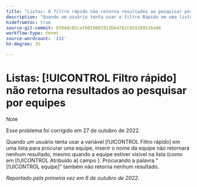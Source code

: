 ```yaml
---
title: "Listas: O filtro rápido não retorna resultados ao pesquisar por equipes"
description: "Quando um usuário tenta usar o filtro Rápido em uma lista para procurar uma equipe, inserir o nome da equipe não retorna resultados, mesmo quando a equipe está visível na lista (como no campo Atribuído a). Pesquisar a palavra equipe também não retorna resultados."
hidefromtoc: true
source-git-commit: 8f04dc85caf0019001913bb4762c924109516a96
workflow-type: tm+mt
source-wordcount: '132'
ht-degree: 3%

---
```



# Listas: [!UICONTROL Filtro rápido] não retorna resultados ao pesquisar por equipes

>[!NOTE]
>
>Esse problema foi corrigido em 27 de outubro de 2022.

Quando um usuário tenta usar a variável [!UICONTROL Filtro rápido] em uma lista para procurar uma equipe, inserir o nome da equipe não retornará nenhum resultado, mesmo quando a equipe estiver visível na lista (como em [!UICONTROL Atribuído a] campo ). Procurando a palavra &quot;[!UICONTROL equipe]&quot; também não retorna nenhum resultado.

_Reportado pela primeira vez em 6 de outubro de 2022._

